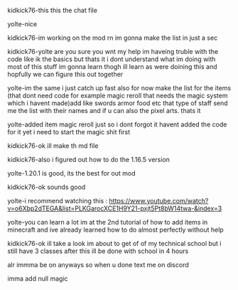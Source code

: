 kidkick76-this this the chat file


yolte-nice


kidkick76-im working on the mod rn im gonna make the list in just a sec


kidkick76-yolte are you sure you wnt my help im haveing truble with the code like ik the basics but thats it i dont understand what im doing with most of this stuff im gonna learn thogh ill learn as were doining this and hopfully we can figure this out together


yolte-im the same i just catch up fast also for now make the list for the items (that dont need code for example magic reroll that needs the magic system which i havent made)add like swords armor food etc that type of staff send me the list with their names and if u can also the pixel arts. thats it 

yolte-added item magic reroll
just so i dont forgot it havent added the code for it yet
i need to start the magic shit first


kidkick76-ok ill make th md file


kidkick76-also i figured out how to do the 1.16.5 version


yolte-1.20.1 is good, its the best for out mod


kidkick76-ok sounds good


yolte-i recommend watching this : https://www.youtube.com/watch?v=o6Xbp2dTEGA&list=PLKGarocXCE1H9Y21-pxjt5Pt8bW14twa-&index=3


yolte-you can learn a lot im at the 2nd tutorial of how to add items in minecraft and ive already learned how to do almost perfectly without help


kidkick76-ok ill take a look im about to get of of my technical school but i still have 3 classes after this ill be done with school in 4 hours

alr immma be on anyways so when u done text me on discord

imma add null magic
